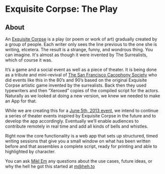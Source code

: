 # Exquisite Corpse: The Play

## About

An [Exquisite Corpse](http://en.wikipedia.org/wiki/Exquisite_corpse) is a play (or poem or work of art) gradually created by a group of people. Each writer only sees the line previous to the one she is writing, etcetera. The result is a strange, funny, and wondrous thing. You can imagine. It's almost as though it were invented by The Surrealists, which of course it was.

It’s a game and a social event as well as a piece of theater. It is being done as a tribute and mini-revival of [The San Francisco Cacophony Society](http://www.cacophony.org/) who did events like this in the 80’s and 90’s based on the original Exquisite Corpse artistic game invented by the surrealists. Back then they used typewriters and then “Xeroxed” copies of the compiled script for the actors. Naturally as we looked at doing a new version, we knew we needed to make an App for that.

While we are creating this for a [June 5th, 2013 event](http://exquisitecorpse.eventbrite.com/), we intend to continue a series of theater events inspired by Exquisite Corpse in the future and to develop the app accordingly. Eventually we’ll enable audiences to contribute remotely in real time and add all kinds of bells and whistles.

Right now the core functionality is a web app that sets up structured, timed writing sessions that give you a small window on what has been written before and that assembles a complete script, ready for printing and able to highlighted by character.

You can ask [Mikl Em](mailto://m@heh.to) any questions about the use cases, future ideas, or why the hell he got this started at [m@heh.to](mailto://m@heh.to) 
